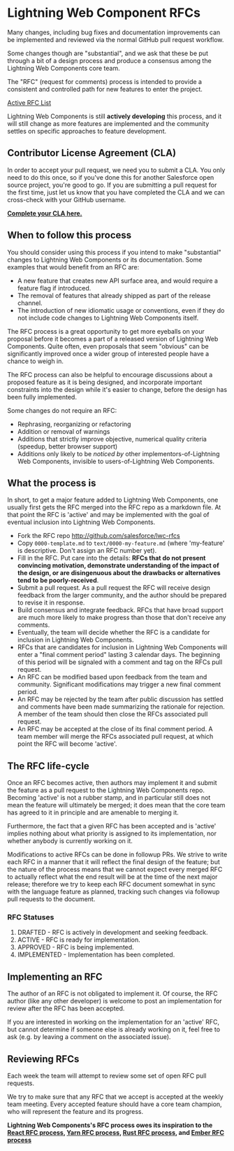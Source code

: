 # Lightning Web Component RFCs

Many changes, including bug fixes and documentation improvements can be
implemented and reviewed via the normal GitHub pull request workflow.

Some changes though are "substantial", and we ask that these be put
through a bit of a design process and produce a consensus among the Lightning Web Components
core team.

The "RFC" (request for comments) process is intended to provide a
consistent and controlled path for new features to enter the project.

[Active RFC List](https://github.com/salesforce/lwc-rfcs/pulls)

Lightning Web Components is still **actively developing** this process, and it will still change as
more features are implemented and the community settles on specific approaches
to feature development.

## Contributor License Agreement (CLA)

In order to accept your pull request, we need you to submit a CLA. You only need
to do this once, so if you've done this for another Salesforce open source
project, you're good to go. If you are submitting a pull request for the first
time, just let us know that you have completed the CLA and we can cross-check
with your GitHub username.

**[Complete your CLA here.](https://cla.salesforce.com/sign-cla)**

## When to follow this process

You should consider using this process if you intend to make "substantial"
changes to Lightning Web Components or its documentation. Some examples that would benefit
from an RFC are:

   - A new feature that creates new API surface area, and would
     require a feature flag if introduced.
   - The removal of features that already shipped as part of the release
     channel.
   - The introduction of new idiomatic usage or conventions, even if they
     do not include code changes to Lightning Web Components itself.

The RFC process is a great opportunity to get more eyeballs on your proposal
before it becomes a part of a released version of Lightning Web Components. Quite often, even
proposals that seem "obvious" can be significantly improved once a wider
group of interested people have a chance to weigh in.

The RFC process can also be helpful to encourage discussions about a proposed
feature as it is being designed, and incorporate important constraints into
the design while it's easier to change, before the design has been fully
implemented.

Some changes do not require an RFC:

  - Rephrasing, reorganizing or refactoring
  - Addition or removal of warnings
  - Additions that strictly improve objective, numerical quality
  criteria (speedup, better browser support)
  - Additions only likely to be _noticed by_ other implementors-of-Lightning Web Components,
  invisible to users-of-Lightning Web Components.

## What the process is

In short, to get a major feature added to Lightning Web Components, one usually first gets
the RFC merged into the RFC repo as a markdown file. At that point the RFC
is 'active' and may be implemented with the goal of eventual inclusion
into Lightning Web Components.

* Fork the RFC repo http://github.com/salesforce/lwc-rfcs
* Copy `0000-template.md` to `text/0000-my-feature.md` (where
'my-feature' is descriptive. Don't assign an RFC number yet).
* Fill in the RFC. Put care into the details: **RFCs that do not
present convincing motivation, demonstrate understanding of the
impact of the design, or are disingenuous about the drawbacks or
alternatives tend to be poorly-received**.
* Submit a pull request. As a pull request the RFC will receive design
feedback from the larger community, and the author should be prepared
to revise it in response.
* Build consensus and integrate feedback. RFCs that have broad support
are much more likely to make progress than those that don't receive any
comments.
* Eventually, the team will decide whether the RFC is a candidate
for inclusion in Lightning Web Components.
* RFCs that are candidates for inclusion in Lightning Web Components will enter a "final comment
period" lasting 3 calendar days. The beginning of this period will be signaled with a
comment and tag on the RFCs pull request.
* An RFC can be modified based upon feedback from the team and community.
Significant modifications may trigger a new final comment period.
* An RFC may be rejected by the team after public discussion has settled
and comments have been made summarizing the rationale for rejection. A member of
the team should then close the RFCs associated pull request.
* An RFC may be accepted at the close of its final comment period. A team
member will merge the RFCs associated pull request, at which point the RFC will
become 'active'.

## The RFC life-cycle

Once an RFC becomes active, then authors may implement it and submit the
feature as a pull request to the Lightning Web Components repo. Becoming 'active' is not a rubber
stamp, and in particular still does not mean the feature will ultimately
be merged; it does mean that the core team has agreed to it in principle
and are amenable to merging it.

Furthermore, the fact that a given RFC has been accepted and is
'active' implies nothing about what priority is assigned to its
implementation, nor whether anybody is currently working on it.

Modifications to active RFCs can be done in followup PRs. We strive
to write each RFC in a manner that it will reflect the final design of
the feature; but the nature of the process means that we cannot expect
every merged RFC to actually reflect what the end result will be at
the time of the next major release; therefore we try to keep each RFC
document somewhat in sync with the language feature as planned,
tracking such changes via followup pull requests to the document.

### RFC Statuses

1. DRAFTED - RFC is actively in development and seeking feedback.
2. ACTIVE - RFC is ready for implementation.
3. APPROVED - RFC is being implemented.
4. IMPLEMENTED - Implementation has been completed.

## Implementing an RFC

The author of an RFC is not obligated to implement it. Of course, the
RFC author (like any other developer) is welcome to post an
implementation for review after the RFC has been accepted.

If you are interested in working on the implementation for an 'active'
RFC, but cannot determine if someone else is already working on it,
feel free to ask (e.g. by leaving a comment on the associated issue).

## Reviewing RFCs

Each week the team will attempt to review some set of open RFC
pull requests.

We try to make sure that any RFC that we accept is accepted at the
weekly team meeting. Every accepted feature should have a core team champion,
who will represent the feature and its progress.

**Lightning Web Components's RFC process owes its inspiration to the [React RFC process], [Yarn RFC process], [Rust RFC process], and [Ember RFC process]**

[React RFC process]: https://github.com/reactjs/rfcs
[Yarn RFC process]: https://github.com/yarnpkg/rfcs
[Rust RFC process]: https://github.com/rust-lang/rfcs
[Ember RFC process]: https://github.com/emberjs/rfcs
